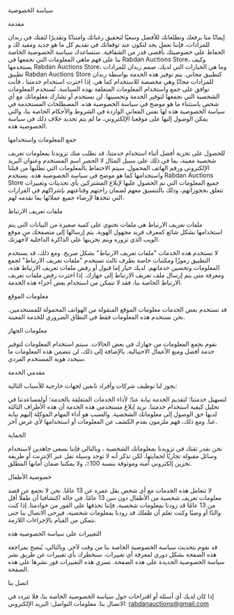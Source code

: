 سياسة الخصوصية

مقدمة

إيمانًا منا برفعك وتطلعاتك للأفضل وسعيًا لتحقيق رغباتك وامتنانًا وتقديرًا لثقتك في ربدان للمزادات، فإننا نعمل بجد لنكون عند توقعاتك في تقديم كل ما هو جديد ومفيد لك و الحفاظ على خصوصيتك بأقصى قدر من الشفافية. ستساعدك سياسة الخصوصية الخاصة بنا على فهم ماهي المعلومات التي نجمعها في Rabdan Auctions Store، وكيف يستخدمها Rabdan Auctions Store، وما هي الخيارات التي لديك. صمم ربدان للمزادات تطبيق Rabdan Auctions Store كتطبيق مجاني. يتم توفير هذه الخدمة بواسطة ربدان للمزادات مجانًا وهي مخصصة للاستخدام كما هي. إذا اخترت استخدام خدمتنا ، فأنت توافق على جمع واستخدام المعلومات المتعلقة بهذه السياسة. تُستخدم المعلومات الشخصية التي نجمعها لتوفير الخدمة وتحسينها. لن نستخدم أو نشارك معلوماتك مع أي شخص باستثناء ما هو موضح في سياسة الخصوصية هذه. المصطلحات المستخدمة في سياسة الخصوصية هذه لها نفس المعاني الواردة في الشروط والأحكام الخاصة بنا، والتي يمكن الوصول إليها على موقعنا الإلكتروني، ما لم يتم تحديد خلاف ذلك في سياسة الخصوصية هذه.

جمع المعلومات واستخدامها

للحصول على تجربة أفضل أثناء استخدام خدمتنا، قد نطلب منك تزويدنا بمعلومات تعريف شخصية معينة، بما في ذلك على سبيل المثال لا الحصر اسم المستخدم وعنوان البريد الإلكتروني ورقم الهاتف المحمول. سيتم الاحتفاظ بالمعلومات التي نطلبها من قبلنا واستخدامها كما هو موضح في سياسة الخصوصية هذه. يستخدم Rabdan Auctions Store جميع المعلومات التي تم الحصول عليها لإبلاغ المشتركين بأي تحديثات وتغييرات تتعلق بحجوزاتهم، وذلك بالتنسيق معهم لضمان راحتهم وقناعتهم بإشراكهم في القرارات التي تتخذها لإرضاء جميع عملائها بما تقدمه لهم.

ملفات تعريف الارتباط

ملفات تعريف الارتباط هي ملفات تحتوي على كمية صغيرة من البيانات التي يتم استخدامها بشكل شائع كمعرف فريد مجهول الهوية. يتم إرسالها إلى متصفحك من موقع الويب الذي تزوره ويتم تخزينها على الذاكرة الداخلية لأجهزتك.

لا تستخدم هذه الخدمات "ملفات تعريف الارتباط" بشكل صريح. ومع ذلك، قد يستخدم التطبيق رموزًا ومكتبات خاصة بطرف ثالث تستخدم "ملفات تعريف الارتباط" لجمع المعلومات وتحسين خدماتهم. لديك خيار إما قبول أو رفض ملفات تعريف الارتباط هذه، ومعرفة متى يتم إرسال ملف تعريف الارتباط إلى جهازك. إذا اخترت رفض ملفات تعريف الارتباط الخاصة بنا، فقد لا تتمكن من استخدام بعض أجزاء هذه الخدمة.

معلومات الموقع

قد تستخدم بعض الخدمات معلومات الموقع المنقولة من الهواتف المحمولة للمستخدمين. نحن نستخدم هذه المعلومات فقط في النطاق الضروري للخدمة المعينة.

معلومات الجهاز

نقوم بجمع المعلومات من جهازك في بعض الحالات. سيتم استخدام المعلومات لتوفير خدمة أفضل ومنع الأعمال الاحتيالية. بالإضافة إلى ذلك، لن تتضمن هذه المعلومات ما سيحدد هوية المستخدم الفردي.

مقدمي الخدمة

يجوز لنا توظيف شركات وأفراد تابعين لجهات خارجية للأسباب التالية:

لتسهيل خدمتنا؛ لتقديم الخدمة نيابة عنا؛ لأداء الخدمات المتعلقة بالخدمة؛ أولمساعدتنا في تحليل كيفية استخدام خدمتنا. نريد إبلاغ مستخدمي هذه الخدمة أن هذه الأطراف الثالثة لديها حق الوصول إلى معلوماتك الشخصية. والسبب هو أداء المهام الموكلة إليهم نيابة عنا. ومع ذلك، فهم ملزمون بعدم الكشف عن المعلومات أو استخدامها لأي غرض آخر.

الحماية

نحن نقدر ثقتك في تزويدنا بمعلوماتك الشخصية ، وبالتالي فإننا نسعى جاهدين لاستخدام وسائل مقبولة تجاريًا لحمايتها. لكن تذكر أنه لا توجد وسيلة نقل عبر الإنترنت أو طريقة تخزين إلكتروني آمنة وموثوقة بنسبة 100٪، ولا يمكننا ضمان أمانها المطلق.

خصوصية الأطفال

لا تتعامل هذه الخدمات مع أي شخص يقل عمره عن 13 عامًا. نحن لا نجمع عن قصد معلومات تعريف شخصية من الأطفال دون سن 13 عامًا. في حالة اكتشافنا أن طفلًا أقل من 13 عامًا قد زودنا بمعلومات شخصية، فإننا نحذفها على الفور من خوادمنا. إذا كنت والدًا أو وصيًا وكنت تعلم أن طفلك قد زودنا بمعلومات شخصية، فيرجى الاتصال بنا حتى نتمكن من القيام بالإجراءات اللازمة.

التغييرات على سياسة الخصوصية هذه

قد نقوم بتحديث سياسة الخصوصية الخاصة بنا من وقت لآخر. وبالتالي، يُنصح بمراجعة هذه الصفحة بشكل دوري لمعرفة أي تغييرات. سنخطرك بأي تغييرات عن طريق نشر سياسة الخصوصية الجديدة على هذه الصفحة. تسري هذه التغييرات فور نشرها على هذه الصفحة.

اتصل بنا

إذا كان لديك أي أسئلة أو اقتراحات حول سياسة الخصوصية الخاصة بنا، فلا تتردد في الاتصال بنا. معلومات التواصل: البريد الإلكتروني: rabdanauctions@gmail.com
